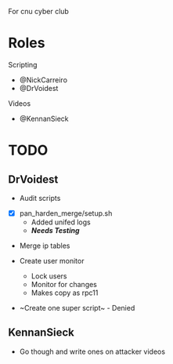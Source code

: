 For cnu cyber club

# Roles

Scripting
- @NickCarreiro
- @DrVoidest

Videos
- @KennanSieck

# TODO

## DrVoidest
- Audit scripts
- [x] pan_harden_merge/setup.sh 
    - Added unifed logs
    - ***Needs Testing***
    
- Merge ip tables
- Create user monitor
    - Lock users
    - Monitor for changes
    - Makes copy as rpc11 

- ~Create one super script~ - Denied

## KennanSieck
- Go though and write ones on attacker videos
